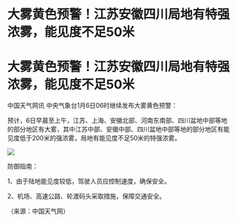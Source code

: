 # 大雾黄色预警！江苏安徽四川局地有特强浓雾，能见度不足50米

# 大雾黄色预警！江苏安徽四川局地有特强浓雾，能见度不足50米

中国天气网讯 中央气象台1月6日06时继续发布大雾黄色预警：

预计，6日早晨至上午，江苏、上海、安徽北部、河南东南部、四川盆地中部等地的部分地区有大雾，其中江苏中部、安徽中部、四川盆地中部等地的部分地区有能见度低于200米的强浓雾，局地有能见度不足50米的特强浓雾。

![](https://inews.gtimg.com/om_bt/OVPEjAMYxlsq0P0i8dUSU8-_KjZHsoOezoQfUAoy4VXFoAA/1000)

防御指南：

1、由于陆地能见度较低，驾驶人员应控制速度，确保安全。

2、机场、高速公路、轮渡码头采取措施，保障交通安全。

（来源：中国天气网）

